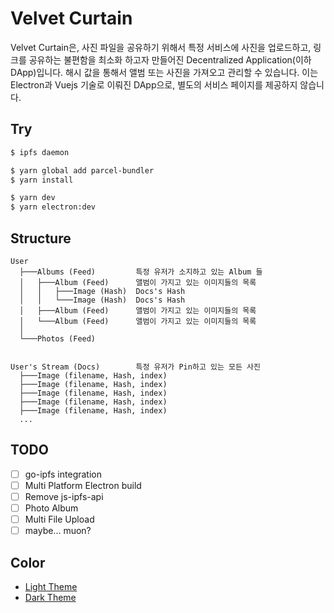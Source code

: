 # Velvet Curtain

Velvet Curtain은, 사진 파일을 공유하기 위해서 특정 서비스에 사진을 업로드하고, 링크를 공유하는 불편함을 최소화 하고자 만들어진 Decentralized Application(이하 DApp)입니다. 해시 값을 통해서 앨범 또는 사진을 가져오고 관리할 수 있습니다. 이는 Electron과 Vuejs 기술로 이뤄진 DApp으로, 별도의 서비스 페이지를 제공하지 않습니다.

## Try
```sh
$ ipfs daemon

$ yarn global add parcel-bundler
$ yarn install

$ yarn dev
$ yarn electron:dev
```

## Structure
```
User
  ├───Albums (Feed)         특정 유저가 소지하고 있는 Album 들
  │   ├───Album (Feed)      앨범이 가지고 있는 이미지들의 목록
  │   │   ├───Image (Hash)  Docs's Hash
  │   │   └───Image (Hash)  Docs's Hash
  │   ├───Album (Feed)      앨범이 가지고 있는 이미지들의 목록
  │   └───Album (Feed)      앨범이 가지고 있는 이미지들의 목록
  │
  └───Photos (Feed)


User's Stream (Docs)        특정 유저가 Pin하고 있는 모든 사진
  ├───Image (filename, Hash, index)
  ├───Image (filename, Hash, index)
  ├───Image (filename, Hash, index)
  ├───Image (filename, Hash, index)
  ├───Image (filename, Hash, index)
  ...
```

## TODO
 - [ ] go-ipfs integration
 - [ ] Multi Platform Electron build
 - [ ] Remove js-ipfs-api
 - [ ] Photo Album
 - [ ] Multi File Upload
 - [ ] maybe... muon?

## Color
  * [Light Theme](https://colorhunt.co/palette/112572)
  * [Dark Theme](https://colorhunt.co/palette/114174)
